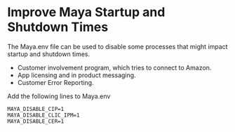 # Improve Maya Startup and Shutdown Times

The Maya.env file can be used to disable some processes that might impact startup and shutdown times.

* Customer involvement program, which tries to connect to Amazon.
* App licensing and in product messaging.
* Customer Error Reporting.

Add the following lines to Maya.env

    MAYA_DISABLE_CIP=1
    MAYA_DISABLE_CLIC_IPM=1
    MAYA_DISABLE_CER=1
